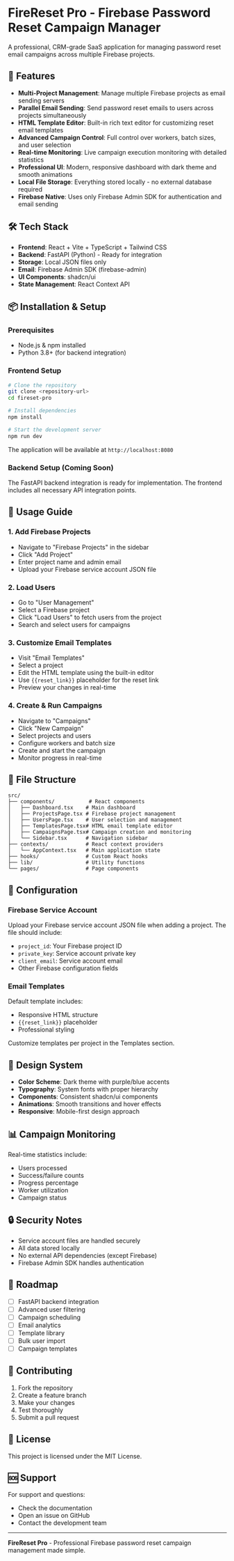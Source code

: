 
# FireReset Pro - Firebase Password Reset Campaign Manager

A professional, CRM-grade SaaS application for managing password reset email campaigns across multiple Firebase projects.

## 🚀 Features

- **Multi-Project Management**: Manage multiple Firebase projects as email sending servers
- **Parallel Email Sending**: Send password reset emails to users across projects simultaneously
- **HTML Template Editor**: Built-in rich text editor for customizing reset email templates
- **Advanced Campaign Control**: Full control over workers, batch sizes, and user selection
- **Real-time Monitoring**: Live campaign execution monitoring with detailed statistics
- **Professional UI**: Modern, responsive dashboard with dark theme and smooth animations
- **Local File Storage**: Everything stored locally - no external database required
- **Firebase Native**: Uses only Firebase Admin SDK for authentication and email sending

## 🛠️ Tech Stack

- **Frontend**: React + Vite + TypeScript + Tailwind CSS
- **Backend**: FastAPI (Python) - Ready for integration
- **Storage**: Local JSON files only
- **Email**: Firebase Admin SDK (firebase-admin)
- **UI Components**: shadcn/ui
- **State Management**: React Context API

## 📦 Installation & Setup

### Prerequisites
- Node.js & npm installed
- Python 3.8+ (for backend integration)

### Frontend Setup
```bash
# Clone the repository
git clone <repository-url>
cd fireset-pro

# Install dependencies
npm install

# Start the development server
npm run dev
```

The application will be available at `http://localhost:8080`

### Backend Setup (Coming Soon)
The FastAPI backend integration is ready for implementation. The frontend includes all necessary API integration points.

## 🎯 Usage Guide

### 1. Add Firebase Projects
- Navigate to "Firebase Projects" in the sidebar
- Click "Add Project"
- Enter project name and admin email
- Upload your Firebase service account JSON file

### 2. Load Users
- Go to "User Management"
- Select a Firebase project
- Click "Load Users" to fetch users from the project
- Search and select users for campaigns

### 3. Customize Email Templates
- Visit "Email Templates"
- Select a project
- Edit the HTML template using the built-in editor
- Use `{{reset_link}}` placeholder for the reset link
- Preview your changes in real-time

### 4. Create & Run Campaigns
- Navigate to "Campaigns"
- Click "New Campaign"
- Select projects and users
- Configure workers and batch size
- Create and start the campaign
- Monitor progress in real-time

## 📁 File Structure

```
src/
├── components/           # React components
│   ├── Dashboard.tsx    # Main dashboard
│   ├── ProjectsPage.tsx # Firebase project management
│   ├── UsersPage.tsx    # User selection and management
│   ├── TemplatesPage.tsx# HTML email template editor
│   ├── CampaignsPage.tsx# Campaign creation and monitoring
│   └── Sidebar.tsx      # Navigation sidebar
├── contexts/            # React context providers
│   └── AppContext.tsx   # Main application state
├── hooks/               # Custom React hooks
├── lib/                 # Utility functions
└── pages/               # Page components
```

## 🔧 Configuration

### Firebase Service Account
Upload your Firebase service account JSON file when adding a project. The file should include:
- `project_id`: Your Firebase project ID
- `private_key`: Service account private key
- `client_email`: Service account email
- Other Firebase configuration fields

### Email Templates
Default template includes:
- Responsive HTML structure
- `{{reset_link}}` placeholder
- Professional styling

Customize templates per project in the Templates section.

## 🎨 Design System

- **Color Scheme**: Dark theme with purple/blue accents
- **Typography**: System fonts with proper hierarchy
- **Components**: Consistent shadcn/ui components
- **Animations**: Smooth transitions and hover effects
- **Responsive**: Mobile-first design approach

## 📊 Campaign Monitoring

Real-time statistics include:
- Users processed
- Success/failure counts
- Progress percentage
- Worker utilization
- Campaign status

## 🔒 Security Notes

- Service account files are handled securely
- All data stored locally
- No external API dependencies (except Firebase)
- Firebase Admin SDK handles authentication

## 🚧 Roadmap

- [ ] FastAPI backend integration
- [ ] Advanced user filtering
- [ ] Campaign scheduling
- [ ] Email analytics
- [ ] Template library
- [ ] Bulk user import
- [ ] Campaign templates

## 🤝 Contributing

1. Fork the repository
2. Create a feature branch
3. Make your changes
4. Test thoroughly
5. Submit a pull request

## 📄 License

This project is licensed under the MIT License.

## 🆘 Support

For support and questions:
- Check the documentation
- Open an issue on GitHub
- Contact the development team

---

**FireReset Pro** - Professional Firebase password reset campaign management made simple.
